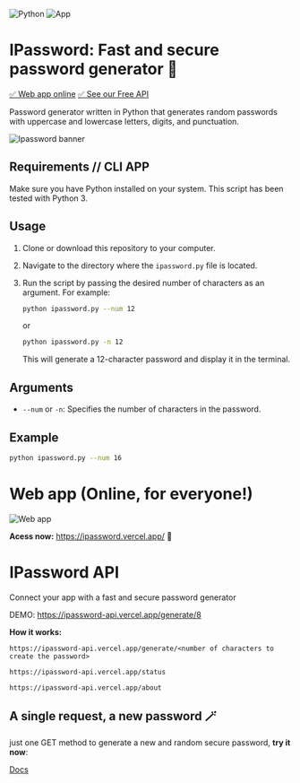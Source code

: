 ![Python](https://img.shields.io/badge/python-3.12-blue)
![App](https://img.shields.io/badge/application-password_generator-cyan)

#  IPassword: Fast and secure password generator 🔑
[✅ Web app online](https://ipassword.vercel.app/)
[✅ See our Free API](https://ipassword-api.vercel.app/generate/30)

Password generator written in Python that generates random passwords with uppercase and lowercase letters, digits, and punctuation.

![Ipassword banner](https://github.com/IK-R-S/IPassword/assets/73291742/5c4ec3e9-1184-465b-80be-221ae0106adc)

## Requirements // CLI APP

Make sure you have Python installed on your system. This script has been tested with Python 3.

## Usage

1. Clone or download this repository to your computer.
2. Navigate to the directory where the `ipassword.py` file is located.
3. Run the script by passing the desired number of characters as an argument. For example:

   ```bash
   python ipassword.py --num 12
   ```
   or
   ```bash
   python ipassword.py -n 12
   ```
   This will generate a 12-character password and display it in the terminal.

## Arguments

- `--num` or `-n`: Specifies the number of characters in the password.

## Example

```bash
python ipassword.py --num 16
```

# Web app (Online, for everyone!)

![Web app](https://github.com/IK-R-S/IPassword/assets/73291742/31403878-adc3-469c-a7cc-8e9365f78a14)

**Acess now:** https://ipassword.vercel.app/ 🔑



# IPassword API
Connect your app with a fast and secure password generator

DEMO: https://ipassword-api.vercel.app/generate/8

**How it works:** 

`https://ipassword-api.vercel.app/generate/<number of characters to create the password>`

`https://ipassword-api.vercel.app/status`

`https://ipassword-api.vercel.app/about`

## A single request, a new password 🪄
just one GET method to generate a new and random secure password, **try it now**:

[Docs](https://ipassword-api.vercel.app/about)
